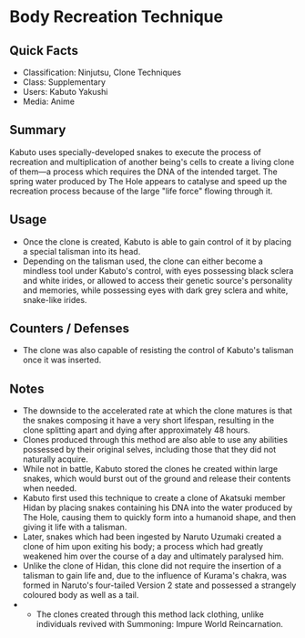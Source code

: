 # Body Recreation Technique

## Quick Facts
- Classification: Ninjutsu, Clone Techniques
- Class: Supplementary
- Users: Kabuto Yakushi
- Media: Anime

## Summary
Kabuto uses specially-developed snakes to execute the process of recreation and multiplication of another being's cells to create a living clone of them—a process which requires the DNA of the intended target. The spring water produced by The Hole appears to catalyse and speed up the recreation process because of the large "life force" flowing through it.

## Usage
- Once the clone is created, Kabuto is able to gain control of it by placing a special talisman into its head.
- Depending on the talisman used, the clone can either become a mindless tool under Kabuto's control, with eyes possessing black sclera and white irides, or allowed to access their genetic source's personality and memories, while possessing eyes with dark grey sclera and white, snake-like irides.

## Counters / Defenses
- The clone was also capable of resisting the control of Kabuto's talisman once it was inserted.

## Notes
- The downside to the accelerated rate at which the clone matures is that the snakes composing it have a very short lifespan, resulting in the clone splitting apart and dying after approximately 48 hours.
- Clones produced through this method are also able to use any abilities possessed by their original selves, including those that they did not naturally acquire.
- While not in battle, Kabuto stored the clones he created within large snakes, which would burst out of the ground and release their contents when needed.
- Kabuto first used this technique to create a clone of Akatsuki member Hidan by placing snakes containing his DNA into the water produced by The Hole, causing them to quickly form into a humanoid shape, and then giving it life with a talisman.
- Later, snakes which had been ingested by Naruto Uzumaki created a clone of him upon exiting his body; a process which had greatly weakened him over the course of a day and ultimately paralysed him.
- Unlike the clone of Hidan, this clone did not require the insertion of a talisman to gain life and, due to the influence of Kurama's chakra, was formed in Naruto's four-tailed Version 2 state and possessed a strangely coloured body as well as a tail.
- * The clones created through this method lack clothing, unlike individuals revived with Summoning: Impure World Reincarnation.

